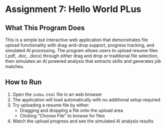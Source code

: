 # Assignment 7: Hello World PLus

## What This Program Does

This is a simple but interactive web application that demonstrates file upload functionality with drag-and-drop support, progress tracking, and simulated AI processing. The program allows users to upload resume files (.pdf, .doc, .docx) through either drag and drop or traditional file selection, then simulates an AI powered analysis that extracts skills and generates job matches.

## How to Run

1. Open the `index.html` file in an web browser
2. The application will load automatically with no additional setup required
3. Try uploading a resume file by either:
   - Dragging and dropping a file onto the upload area
   - Clicking "Choose File" to browse for files
4. Watch the upload progress and see the simulated AI analysis results



